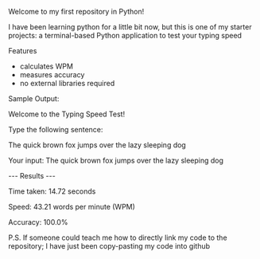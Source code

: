 Welcome to my first repository in Python! 

I have been learning python for a little bit now, but this is one of my starter projects: a terminal-based Python application to test your typing speed

Features
- calculates WPM
- measures accuracy
- no external libraries required

Sample Output:

Welcome to the Typing Speed Test!

Type the following sentence:

The quick brown fox jumps over the lazy sleeping dog


Your input: The quick brown fox jumps over the lazy sleeping dog 


--- Results ---

Time taken: 14.72 seconds

Speed: 43.21 words per minute (WPM)

Accuracy: 100.0%


P.S.
If someone could teach me how to directly link my code to the repository; I have just been copy-pasting my code into github
